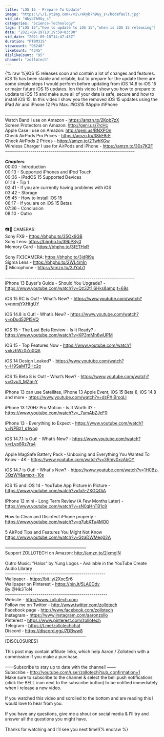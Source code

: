 ```yaml
---
title: "iOS 15 - Prepare To Update"
image: "https:\/\/i.ytimg.com\/vi\/Wkyb7h9Gy_s\/hqdefault.jpg"
vid_id: "Wkyb7h9Gy_s"
categories: "Science-Technology"
tags: ["iOS 15","how to update to iOS 15","when is iOS 15 releasing"]
date: "2021-09-19T10:19:59+03:00"
vid_date: "2021-09-18T14:47:43Z"
duration: "PT8M31S"
viewcount: "96248"
likeCount: "4345"
dislikeCount: "95"
channel: "zollotech"
---
```

{% raw %}iOS 15 releases soon and contain a lot of changes and features.  iOS 15 has been stable and reliable, but to prepare for the update there are some simple steps I would perform before updating from iOS 14.8 to iOS 15 or major future iOS 15 updates.  Ion this video I show you how to prepare to update to iOS 15 and make sure all of your date is safe, secure and how to install iOS 15.  In this video I show you the removed iOS 15 updates using the iPad Air and iPhone 12 Pro Max. #iOS15 #Apple #iPhone<br /><br />—————————————————————————<br />Watch Band I use on Amazon - <a rel="nofollow" target="blank" href="https://amzn.to/2Kpb7zX">https://amzn.to/2Kpb7zX</a><br />Screen Protectors on Amazon:  <a rel="nofollow" target="blank" href="http://geni.us/7rcHc">http://geni.us/7rcHc</a><br />Apple Case I use on Amazon:  <a rel="nofollow" target="blank" href="http://geni.us/BNXPOn">http://geni.us/BNXPOn</a><br />Check AirPods Pro Prices - <a rel="nofollow" target="blank" href="https://amzn.to/38hE8rE">https://amzn.to/38hE8rE</a><br />Check AirPods 2 Prices - <a rel="nofollow" target="blank" href="https://amzn.to/2TwhKGw">https://amzn.to/2TwhKGw</a><br />Wireless Charger I use for AirPods and iPhone - <a rel="nofollow" target="blank" href="https://amzn.to/30s7K2F">https://amzn.to/30s7K2F</a><br />------------------------------------------------------------------<br /><br />***Chapters***<br />00:00 - Introduction<br />00:13 - Supported iPhones and iPod Touch<br />00:36 - iPadOS 15 Supported Devices<br />01:14 - Tip 1<br />02:41 - If you are currently having problems with iOS<br />03:42 - Storage<br />05:45 - How to install iOS 15<br />06:17 - If you are on iOS 15 Betas<br />07:36 - Conclusion<br />08:10 - Outro<br /><br /><br />📷🎥 CAMERAS:<br />Sony FX9 - <a rel="nofollow" target="blank" href="https://bhpho.to/35Ox9GB">https://bhpho.to/35Ox9GB</a><br />Sony Lens:  <a rel="nofollow" target="blank" href="https://bhpho.to/39bPSy0">https://bhpho.to/39bPSy0</a><br />Memory Card - <a rel="nofollow" target="blank" href="https://bhpho.to/3fETHxR">https://bhpho.to/3fETHxR</a><br /><br />Sony FX3CAMERA:  <a rel="nofollow" target="blank" href="https://bhpho.to/3idRl9u">https://bhpho.to/3idRl9u</a><br />Sigma Lens - <a rel="nofollow" target="blank" href="https://bhpho.to/2WL4m1n">https://bhpho.to/2WL4m1n</a><br />🎤 Microphone - <a rel="nofollow" target="blank" href="https://amzn.to/2JYatZl">https://amzn.to/2JYatZl</a><br /><br />------------------------------------------------------------------<br />iPhone 13 Buyer's Guide - Should You Upgrade? - <a rel="nofollow" target="blank" href="https://www.youtube.com/watch?v=Qz32t1i6Hks&amp;t=68s">https://www.youtube.com/watch?v=Qz32t1i6Hks&amp;t=68s</a><br /><br />iOS 15 RC is Out! - What’s New? - <a rel="nofollow" target="blank" href="https://www.youtube.com/watch?v=nnmjYXHfgUY">https://www.youtube.com/watch?v=nnmjYXHfgUY</a><br /><br />iOS 14.8 is Out! - What’s New? - <a rel="nofollow" target="blank" href="https://www.youtube.com/watch?v=pDud52PI5VQ">https://www.youtube.com/watch?v=pDud52PI5VQ</a><br /><br />iOS 15 - The Last Beta Review - Is It Ready? - <a rel="nofollow" target="blank" href="https://www.youtube.com/watch?v=KP3mMh6wUPM">https://www.youtube.com/watch?v=KP3mMh6wUPM</a><br /><br />iOS 15 - Top Features Now - <a rel="nofollow" target="blank" href="https://www.youtube.com/watch?v=kzhWz0Zo0QA">https://www.youtube.com/watch?v=kzhWz0Zo0QA</a><br /><br />iOS 14 Design Leaked? - <a rel="nofollow" target="blank" href="https://www.youtube.com/watch?v=H9SaMT2Hc2o">https://www.youtube.com/watch?v=H9SaMT2Hc2o</a><br /><br />iOS 15 Beta 8 is Out! - What’s New? - <a rel="nofollow" target="blank" href="https://www.youtube.com/watch?v=Gvu3_MZqi-Y">https://www.youtube.com/watch?v=Gvu3_MZqi-Y</a><br /><br />iPhone 13 can use Satellites, iPhone 13 Apple Event, iOS 15 Beta 8, iOS 14.8 and more - <a rel="nofollow" target="blank" href="https://www.youtube.com/watch?v=dzPXiBroqLI">https://www.youtube.com/watch?v=dzPXiBroqLI</a><br /><br />iPhone 13 120Hz Pro Motion - Is It Worth It? - <a rel="nofollow" target="blank" href="https://www.youtube.com/watch?v=_7umAbZJcF0">https://www.youtube.com/watch?v=_7umAbZJcF0</a><br /><br />iPhone 13 - Everything to Expect - <a rel="nofollow" target="blank" href="https://www.youtube.com/watch?v=NPBz1_s1wog">https://www.youtube.com/watch?v=NPBz1_s1wog</a><br /><br />iOS 14.7.1 is Out! - What’s New? - <a rel="nofollow" target="blank" href="https://www.youtube.com/watch?v=rLyp8Rz7ra4">https://www.youtube.com/watch?v=rLyp8Rz7ra4</a><br /><br />Apple MagSafe Battery Pack - Unboxing and Everything You Wanted To Know - 4K - <a rel="nofollow" target="blank" href="https://www.youtube.com/watch?v=3Rmv0xcAbOY">https://www.youtube.com/watch?v=3Rmv0xcAbOY</a><br /><br />iOS 14.7 is Out! - What's New? - <a rel="nofollow" target="blank" href="https://www.youtube.com/watch?v=1H0Bz-3QzWY&amp;t=10s">https://www.youtube.com/watch?v=1H0Bz-3QzWY&amp;t=10s</a><br /><br />iOS 15 and iOS 14 - YouTube App Picture in Picture - <a rel="nofollow" target="blank" href="https://www.youtube.com/watch?v=fx5-ZKGQOiA">https://www.youtube.com/watch?v=fx5-ZKGQOiA</a><br /><br />iPhone 12 mini - Long Term Review (A Few Months Later) - <a rel="nofollow" target="blank" href="https://www.youtube.com/watch?v=sN0qHnTB1c8">https://www.youtube.com/watch?v=sN0qHnTB1c8</a><br /><br />How to Clean and Disinfect iPhone properly - <a rel="nofollow" target="blank" href="https://www.youtube.com/watch?v=q7ubXTu4MO0">https://www.youtube.com/watch?v=q7ubXTu4MO0</a><br /><br />5 AirPod Tips and Features You Might Not Know<br /><a rel="nofollow" target="blank" href="https://www.youtube.com/watch?v=GzaDWMeg02A">https://www.youtube.com/watch?v=GzaDWMeg02A</a><br /><br />———————————————————<br />Support ZOLLOTECH on Amazon:  <a rel="nofollow" target="blank" href="http://amzn.to/2jxmglN">http://amzn.to/2jxmglN</a><br /><br />Outro Music:  “Halos” by Yung Logos - Available in the YouTube Create Audio Library<br />---------------------------------------------------<br />Wallpaper - <a rel="nofollow" target="blank" href="https://bit.ly/2XocSr6">https://bit.ly/2XocSr6</a><br />Wallpaper on Pinterest - <a rel="nofollow" target="blank" href="https://pin.it/5LA0Ddv">https://pin.it/5LA0Ddv</a><br />By @Hk3ToN<br />----------------------------------------------------<br />Website - <a rel="nofollow" target="blank" href="http://www.zollotech.com">http://www.zollotech.com</a><br />Follow me on Twitter - <a rel="nofollow" target="blank" href="http://www.twitter.com/zollotech">http://www.twitter.com/zollotech</a><br />Facebook page - <a rel="nofollow" target="blank" href="http://www.facebook.com/zollotech">http://www.facebook.com/zollotech</a><br />Instagram -  <a rel="nofollow" target="blank" href="https://www.instagram.com/aaronzollo">https://www.instagram.com/aaronzollo</a><br />Pinterest - <a rel="nofollow" target="blank" href="https://www.pinterest.com/zollotech">https://www.pinterest.com/zollotech</a> <br />Telegram - <a rel="nofollow" target="blank" href="https://t.me/zollotechchat">https://t.me/zollotechchat</a><br />Discord - <a rel="nofollow" target="blank" href="https://discord.gg/J7DBww8">https://discord.gg/J7DBww8</a><br />———————————————————<br />[DISCLOSURES]<br /><br />This post may contain affiliate links, which help Aaron / Zollotech with a commission if you make a purchase.<br /><br />——Subscribe to stay up to date with the channel! ——<br />Subscribe - <a rel="nofollow" target="blank" href="http://youtube.com/user/zollotech?sub_confirmation=1">http://youtube.com/user/zollotech?sub_confirmation=1</a><br />Make sure to subscribe to the channel &amp; select the bell push notifications (click the BELL icon next to the subscribe button) to be notified immediately when I release a new video.<br /><br />If you watched this video and scrolled to the bottom and are reading this I would love to hear from you.<br /><br />If you have any questions, give me a shout on social media &amp; I'll try and answer all the questions you might have.<br /><br />Thanks for watching and I’ll see you next time!{% endraw %}
